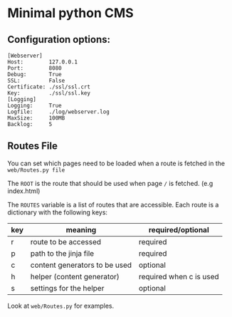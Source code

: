# Minimal python CMS

## Configuration options:
````
[Webserver]
Host:        127.0.0.1
Port:        8080
Debug:       True
SSL:         False
Certificate: ./ssl/ssl.crt 
Key:         ./ssl/ssl.key
[Logging]
Logging:     True
Logfile:     ./log/webserver.log
MaxSize:     100MB
Backlog:     5
````

## Routes File
You can set which pages need to be loaded when a route is fetched in the `web/Routes.py file`

The `ROOT` is the route that should be used when page `/` is fetched. (e.g index.html)

The `ROUTES` variable is a list of routes that are accessible. Each route is a dictionary with the following keys:

| key | meaning                       | required/optional       |
|-----|-------------------------------|-------------------------|
| r   | route to be accessed          | required                |
| p   | path to the jinja file        | required                |
| c   | content generators to be used | optional                |
| h   | helper (content generator)    | required when c is used |
| s   | settings for the helper       | optional                |
 
Look at `web/Routes.py` for examples.
